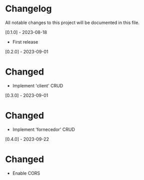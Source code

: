 Changelog
=========

All notable changes to this project will be documented in this file.

[0.1.0] - 2023-08-18

 - First release

[0.2.0] - 2023-09-01

# Changed
 - Implement 'client' CRUD

[0.3.0] - 2023-09-01

# Changed
 - Implement 'fornecedor' CRUD

[0.4.0] - 2023-09-22

# Changed
 - Enable CORS